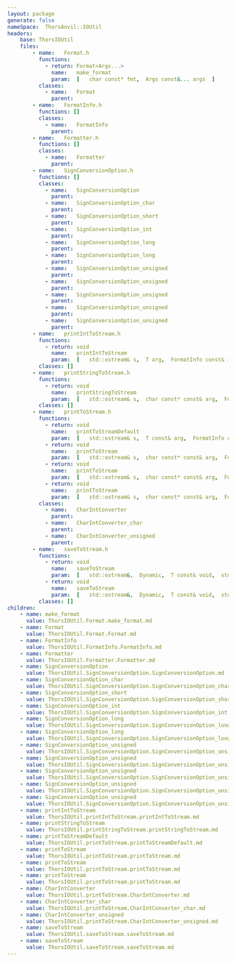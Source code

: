 ```yaml
---
layout: package
generate: false
nameSpace:  ThorsAnvil::IOUtil
headers:
    base: ThorsIOUtil
    files:
        - name:   Format.h
          functions:
            - return: Format<Args...>
              name:   make_format
              param:  [   char const* fmt,  Args const&... args  ]
          classes:
            - name:   Format
              parent: 
        - name:   FormatInfo.h
          functions: []
          classes:
            - name:   FormatInfo
              parent: 
        - name:   Formatter.h
          functions: []
          classes:
            - name:   Formatter
              parent: 
        - name:   SignConversionOption.h
          functions: []
          classes:
            - name:   SignConversionOption
              parent: 
            - name:   SignConversionOption_char
              parent: 
            - name:   SignConversionOption_short
              parent: 
            - name:   SignConversionOption_int
              parent: 
            - name:   SignConversionOption_long
              parent: 
            - name:   SignConversionOption_long
              parent: 
            - name:   SignConversionOption_unsigned
              parent: 
            - name:   SignConversionOption_unsigned
              parent: 
            - name:   SignConversionOption_unsigned
              parent: 
            - name:   SignConversionOption_unsigned
              parent: 
            - name:   SignConversionOption_unsigned
              parent: 
        - name:   printIntToStream.h
          functions:
            - return: void
              name:   printIntToStream
              param:  [   std::ostream& s,  T arg,  FormatInfo const& info  ]
          classes: []
        - name:   printStringToStream.h
          functions:
            - return: void
              name:   printStringToStream
              param:  [   std::ostream& s,  char const* const& arg,  FormatInfo const& info  ]
          classes: []
        - name:   printToStream.h
          functions:
            - return: void
              name:   printToStreamDefault
              param:  [   std::ostream& s,  T const& arg,  FormatInfo const&  ]
            - return: void
              name:   printToStream
              param:  [   std::ostream& s,  char const* const& arg,  FormatInfo const& info  ]
            - return: void
              name:   printToStream
              param:  [   std::ostream& s,  char const* const& arg,  FormatInfo const& info  ]
            - return: void
              name:   printToStream
              param:  [   std::ostream& s,  char const* const& arg,  FormatInfo const& info  ]
          classes:
            - name:   CharIntConverter
              parent: 
            - name:   CharIntConverter_char
              parent: 
            - name:   CharIntConverter_unsigned
              parent: 
        - name:   saveToStream.h
          functions:
            - return: void
              name:   saveToStream
              param:  [   std::ostream&,  Dynamic,  T const& void,  std::ostream& s,  Dynamic pos,  int const& size  ]
            - return: void
              name:   saveToStream
              param:  [   std::ostream&,  Dynamic,  T const& void,  std::ostream& s,  Dynamic pos,  int const& size  ]
          classes: []
children:
    - name: make_format
      value: ThorsIOUtil.Format.make_format.md
    - name: Format
      value: ThorsIOUtil.Format.Format.md
    - name: FormatInfo
      value: ThorsIOUtil.FormatInfo.FormatInfo.md
    - name: Formatter
      value: ThorsIOUtil.Formatter.Formatter.md
    - name: SignConversionOption
      value: ThorsIOUtil.SignConversionOption.SignConversionOption.md
    - name: SignConversionOption_char
      value: ThorsIOUtil.SignConversionOption.SignConversionOption_char.md
    - name: SignConversionOption_short
      value: ThorsIOUtil.SignConversionOption.SignConversionOption_short.md
    - name: SignConversionOption_int
      value: ThorsIOUtil.SignConversionOption.SignConversionOption_int.md
    - name: SignConversionOption_long
      value: ThorsIOUtil.SignConversionOption.SignConversionOption_long.md
    - name: SignConversionOption_long
      value: ThorsIOUtil.SignConversionOption.SignConversionOption_long.md
    - name: SignConversionOption_unsigned
      value: ThorsIOUtil.SignConversionOption.SignConversionOption_unsigned.md
    - name: SignConversionOption_unsigned
      value: ThorsIOUtil.SignConversionOption.SignConversionOption_unsigned.md
    - name: SignConversionOption_unsigned
      value: ThorsIOUtil.SignConversionOption.SignConversionOption_unsigned.md
    - name: SignConversionOption_unsigned
      value: ThorsIOUtil.SignConversionOption.SignConversionOption_unsigned.md
    - name: SignConversionOption_unsigned
      value: ThorsIOUtil.SignConversionOption.SignConversionOption_unsigned.md
    - name: printIntToStream
      value: ThorsIOUtil.printIntToStream.printIntToStream.md
    - name: printStringToStream
      value: ThorsIOUtil.printStringToStream.printStringToStream.md
    - name: printToStreamDefault
      value: ThorsIOUtil.printToStream.printToStreamDefault.md
    - name: printToStream
      value: ThorsIOUtil.printToStream.printToStream.md
    - name: printToStream
      value: ThorsIOUtil.printToStream.printToStream.md
    - name: printToStream
      value: ThorsIOUtil.printToStream.printToStream.md
    - name: CharIntConverter
      value: ThorsIOUtil.printToStream.CharIntConverter.md
    - name: CharIntConverter_char
      value: ThorsIOUtil.printToStream.CharIntConverter_char.md
    - name: CharIntConverter_unsigned
      value: ThorsIOUtil.printToStream.CharIntConverter_unsigned.md
    - name: saveToStream
      value: ThorsIOUtil.saveToStream.saveToStream.md
    - name: saveToStream
      value: ThorsIOUtil.saveToStream.saveToStream.md
---
```

